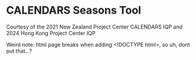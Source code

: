 # CALENDARS Seasons Tool
Courtesy of the 2021 New Zealand Project Center CALENDARS IQP and 2024 Hong Kong Project Center IQP 

Weird note: html page breaks when adding \<!DOCTYPE html\>, so uh, dont put that...?
